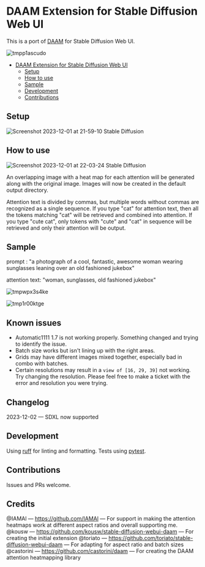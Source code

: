 # DAAM Extension for Stable Diffusion Web UI

This is a port of [DAAM](https://github.com/castorini/daam) for Stable Diffusion Web UI.

![tmpp1ascudo](https://github.com/rockerBOO/sd-webui-daam/assets/15027/58d3fc2f-60cc-4a87-ba88-001b719399f0)

<!--toc:start-->

- [DAAM Extension for Stable Diffusion Web UI](#daam-extension-for-stable-diffusion-web-ui)
  - [Setup](#setup)
  - [How to use](#how-to-use)
  - [Sample](#sample)
  - [Development](#development)
  - [Contributions](#contributions)
  <!--toc:end-->

## Setup

![Screenshot 2023-12-01 at 21-59-10 Stable Diffusion](https://github.com/rockerBOO/sd-webui-daam/assets/15027/877a8159-89de-430f-ab7e-61bbb215a0c1)

## How to use

![Screenshot 2023-12-01 at 22-03-24 Stable Diffusion](https://github.com/rockerBOO/sd-webui-daam/assets/15027/489c7431-f020-4af0-939f-930543e21cd5)

An overlapping image with a heat map for each attention will be generated along with the original image.
Images will now be created in the default output directory.

Attention text is divided by commas, but multiple words without commas are recognized as a single sequence.
If you type "cat" for attention text, then all the tokens matching "cat" will be retrieved and combined into attention.
If you type "cute cat", only tokens with "cute" and "cat" in sequence will be retrieved and only their attention will be output.

## Sample

prompt : "a photograph of a cool, fantastic, awesome woman wearing sunglasses leaning over an old fashioned jukebox"

attention text: "woman, sunglasses, old fashioned jukebox"

![tmpwpx3s4ke](https://github.com/rockerBOO/sd-webui-daam/assets/15027/d306db4b-efe3-4f82-afbd-f86b95a4ad90)

![tmp1r00ktge](https://github.com/rockerBOO/sd-webui-daam/assets/15027/55beb061-dbdf-4e58-a07c-4f93c2ee7c50)

## Known issues

- Automatic1111 1.7 is not working properly. Something changed and trying to identify the issue. 
- Batch size works but isn't lining up with the right areas.
- Grids may have different images mixed together, especially bad in combo with batches.
- Certain resolutions may result in a `view of [16, 29, 39]` not working. Try changing the resolution. Please feel free to make a ticket with the error and resolution you were trying.

## Changelog

2023-12-02 — SDXL now supported

## Development

Using [ruff](https://docs.astral.sh/ruff/) for linting and formatting.
Tests using [pytest](https://pytest.org).

## Contributions

Issues and PRs welcome.

## Credits

@IAMAl — https://github.com/IAMAl — For support in making the attention heatmaps work at different aspect ratios and overall supporting me.
@kousw — https://github.com/kousw/stable-diffusion-webui-daam — For creating the initial extension
@toriato — https://github.com/toriato/stable-diffusion-webui-daam — For adapting for aspect ratio and batch sizes
@castorini — https://github.com/castorini/daam — For creating the DAAM attention heatmapping library
